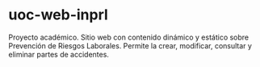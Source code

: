 # uoc-web-inprl
Proyecto académico. Sitio web con contenido dinámico y estático sobre Prevención de Riesgos Laborales.
Permite la crear, modificar, consultar y eliminar partes de accidentes.
